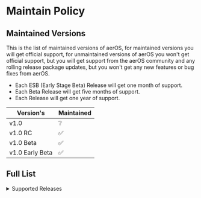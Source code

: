 # Maintain Policy

## Maintained Versions

This is the list of maintained versions of aerOS, for maintained versions you will get official support, for unmaintained versions of aerOS you won't get official support, but you will get support from the aerOS community and any rolling release package updates, but you won't get any new features or bug fixes from aerOS. 

* Each ESB (Early Stage Beta) Release will get one month of support.<br>
* Each Beta Release will get five months of support.<br>
* Each Release will get one year of support.

| Version's           | Maintained         |
| ------------------- | ------------------ |
| v1.0                | ❔                 |
| v1.0 RC             | ✅                 |
| v1.0 Beta           | ✅                 |
| v1.0 Early Beta     | ✅                 |

## Full List
<details>
<summary>Supported Releases</summary>
  
| Versions                     | Maintained         |
| ---------------------------- | ------------------ |
| v1.0 RC 1 (RC1)              | ✅                 |
| v1.0 Beta 3 (B3)             | ✅                 |
| v1.0 Beta 2 (B2)             | ✅                 |
| v1.0 Beta 1 (B1)             | ✅                 |
| v1.0 Early Beta 12 (ESB12)   | ❌                 |
| v1.0 Early Beta 11 (ESB11)   | ❌                 |
| v1.0 Early Beta 10 (ESB10)   | ❌                 |
| v1.0 Early Beta 9 (ESB9)     | ❌                 |
| v1.0 Early Beta 8 (ESB8)     | ❌                 |
| v1.0 Early Beta 7 (ESB7)     | ❌                 |
| v1.0 Early Beta 6 (ESB6)     | ❌                 |
| v1.0 Early Beta 5 (ESB5)     | ❌                 |
| v1.0 Early Beta 4 (ESB4)     | ❌                 |
| v1.0 Early Beta 3 (ESB3)     | ❌                 |
| v1.0 Early Beta 2 (ESB2)     | ❌                 |
| v1.0 Early Beta 1 (ESB1)     | ❌                 |
</details>
